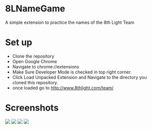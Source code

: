 # 8LNameGame
A simple extension to practice the names of the 8th Light Team

# Set up
* Clone the repository
* Open Google Chrome
* Navigate to chrome://extensions
* Make Sure Developer Mode is checked in top right corner.
* Click Load Unpacked Extension and Navigate to the directory you cloned this repository.
* once loaded go to http://www.8thlight.com/team/

# Screenshots
<img src="https://i.gyazo.com/38fc315651544d3fd2dac40a5cd5290a.jpg">
<img src="https://i.gyazo.com/b298a299b21fcf3edb37c5dbed09219b.gif">
<img src="https://i.gyazo.com/ca3b1bf69e636d1f3d57a3bbb6d9730d.gif">
<img src="https://i.gyazo.com/83bd01c80e20d150440fb51f4b4b1003.gif">

